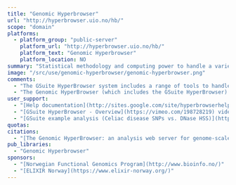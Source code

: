 ```yaml
---
title: "Genomic Hyperbrowser"
url: "http://hyperbrowser.uio.no/hb/"
scope: "domain"
platforms:
  - platform_group: "public-server"
    platform_url: "http://hyperbrowser.uio.no/hb/"
    platform_text: "Genomic Hyperbrowser"
    platform_location: NO
summary: "Statistical methodology and computing power to handle a variety of biological inquires on genomic datasets "
image: "/src/use/genomic-hyperbrowser/genomic-hyperbrowser.png"
comments:
  - "The GSuite HyperBrowser system includes a range of tools to handle acquisition, processing and analysis of collections of genomic tracks, represented in a simple tabular format, GSuite. Please proceed in either basic or advanced mode."
  - "The Genomic HyperBrowser (which includes the GSuite HyperBrowser) is a service from ELIXIR - provided by [ELIXIR Norway](https://www.elixir-norway.org/)."
user_support:
  - "[Help documentation](http://sites.google.com/site/hyperbrowserhelp/) and [email support](mailto:hyperbrowser DASH requests AT usit DOT uio DOT no)"
  - "[GSuite HyperBrowser - Overview](https://vimeo.com/198728219) video"
  - "[GSuite example analysis (Celiac disease SNPs vs. DNase HSS)](https://vimeo.com/198728467) video"
quotas:
citations:
  - "[The Genomic HyperBrowser: an analysis web server for genome-scale data](http://nar.oxfordjournals.org/content/41/W1/W133.full), by Sandve, *et al.*,  *Nucl. Acids Res*. (1 July 2013) 41 (W1): W133-W141."
pub_libraries:
  - "Genomic Hyperbrowser"
sponsors:
  - "[Norwegian Functional Genomics Program](http://www.bioinfo.no/)"
  - "[ELIXIR Norway](https://www.elixir-norway.org/)"
---
```

